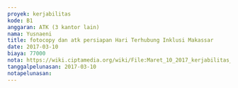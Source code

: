 ```yaml
---
proyek: kerjabilitas
kode: B1
anggaran: ATK (3 kantor lain)
nama: Yusnaeni
title: fotocopy dan atk persiapan Hari Terhubung Inklusi Makassar
date: 2017-03-10
biaya: 77000
nota: https://wiki.ciptamedia.org/wiki/File:Maret_10_2017_kerjabilitas_B1_fotocopy_neni.jpg
tanggalpelunasan: 2017-03-10
notapelunasan:
---
```

